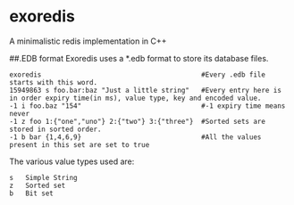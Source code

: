 # exoredis
A minimalistic redis implementation in C++ 

##.EDB format
Exoredis uses a *.edb format to store its database files. 

    exoredis                                        #Every .edb file starts with this word.
    15949863 s foo.bar:baz "Just a little string"   #Every entry here is in order expiry time(in ms), value type, key and encoded value.
    -1 i foo.baz "154"                              #-1 expiry time means never
    -1 z foo 1:{"one","uno"} 2:{"two"} 3:{"three"}  #Sorted sets are stored in sorted order.
    -1 b bar {1,4,6,9}                              #All the values present in this set are set to true
    
The various value types used are:

    s   Simple String
    z   Sorted set
    b   Bit set
